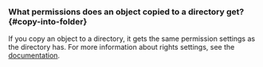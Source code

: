 ### What permissions does an object copied to a directory get? {#copy-into-folder}

If you copy an object to a directory, it gets the same permission settings as the directory has. For more information about rights settings, see the [documentation](../../datalens/security/index.md).
